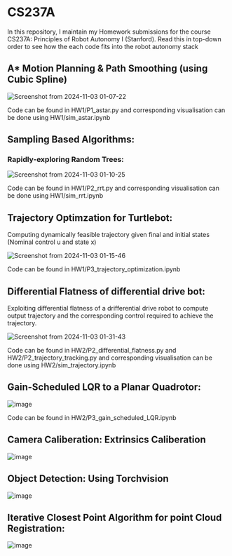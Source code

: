 # CS237A

In this repository, I maintain my Homework submissions for the course CS237A: Principles of Robot Autonomy I (Stanford). Read this in top-down order to see how the each code fits into the robot autonomy stack

## A* Motion Planning & Path Smoothing (using Cubic Spline)

![Screenshot from 2024-11-03 01-07-22](https://github.com/user-attachments/assets/27b082bb-68ec-4b11-b5e3-06c36926e411)

Code can be found in HW1/P1_astar.py and corresponding visualisation can be done using HW1/sim_astar.ipynb

## Sampling Based Algorithms: 
### Rapidly-exploring Random Trees:

![Screenshot from 2024-11-03 01-10-25](https://github.com/user-attachments/assets/41be230e-65c7-44bc-8522-8b9b4714669f)

Code can be found in HW1/P2_rrt.py and corresponding visualisation can be done using HW1/sim_rrt.ipynb

## Trajectory Optimzation for Turtlebot:

Computing dynamically feasible trajectory given final and initial states (Nominal control u and state x)

![Screenshot from 2024-11-03 01-15-46](https://github.com/user-attachments/assets/1e413171-3d7a-4771-8985-bf1272b3b049)

Code can be found in HW1/P3_trajectory_optimization.ipynb


## Differential Flatness of differential drive bot:

Exploiting differential flatness of a drifferential drive robot to compute output trajectory and the corresponding control required to achieve the trajectory.

![Screenshot from 2024-11-03 01-31-43](https://github.com/user-attachments/assets/d3002719-e643-4612-8204-8a64777f8d30)

Code can be found in HW2/P2_differential_flatness.py and HW2/P2_trajectory_tracking.py and corresponding visualisation can be done using HW2/sim_trajectory.ipynb

## Gain-Scheduled LQR to a Planar Quadrotor:

![image](https://github.com/user-attachments/assets/8a1d10dc-5593-4613-99f6-86a1da84113d)

Code can be found in HW2/P3_gain_scheduled_LQR.ipynb

## Camera Caliberation: Extrinsics Caliberation

![image](https://github.com/user-attachments/assets/3863c5a8-eb65-4e17-bcb4-4ab0a2baad7c)


## Object Detection: Using Torchvision

![image](https://github.com/user-attachments/assets/ef677154-aa89-48c5-856a-d013eee6bba5)

## Iterative Closest Point Algorithm for point Cloud Registration:

![image](https://github.com/user-attachments/assets/be85aed7-cacb-460a-86cd-3f31c129b22f)

